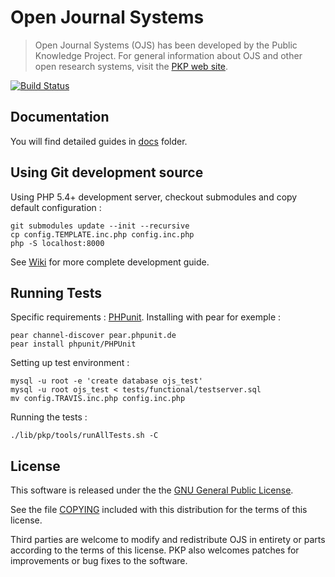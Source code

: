 # Open Journal Systems

> Open Journal Systems (OJS) has been developed by the Public Knowledge Project. For general information about OJS and other open research systems, visit the [PKP web site][pkp].

[![Build Status](https://travis-ci.org/pkp/ojs.svg?branch=master)](https://travis-ci.org/pkp/ojs)

## Documentation

You will find detailed guides in [docs](docs) folder.

## Using Git development source

Using PHP 5.4+ development server, checkout submodules and copy default configuration :

    git submodules update --init --recursive
    cp config.TEMPLATE.inc.php config.inc.php
    php -S localhost:8000

See [Wiki][wiki-dev] for more complete development guide.

## Running Tests

Specific requirements : [PHPunit][php-unit]. Installing with pear for exemple :

    pear channel-discover pear.phpunit.de
    pear install phpunit/PHPUnit

Setting up test environment :

    mysql -u root -e 'create database ojs_test'
    mysql -u root ojs_test < tests/functional/testserver.sql
    mv config.TRAVIS.inc.php config.inc.php

Running the tests :

    ./lib/pkp/tools/runAllTests.sh -C

## License

This software is released under the the [GNU General Public License][gpl-licence].

See the file [COPYING][gpl-licence] included with this distribution for the terms
of this license.

Third parties are welcome to modify and redistribute OJS in entirety or parts
according to the terms of this license. PKP also welcomes patches for
improvements or bug fixes to the software.

[pkp]: http://pkp.sfu.ca/
[readme]: docs/README
[wiki-dev]: http://pkp.sfu.ca/wiki/index.php/HOW-TO_check_out_PKP_applications_from_git
[php-unit]: http://phpunit.de/
[gpl-licence]: docs/COPYING
